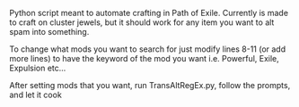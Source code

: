 Python script meant to automate crafting in Path of Exile. Currently is made to craft on cluster jewels, but it should work for any item you want to alt spam into something.

To change what mods you want to search for just modify lines 8-11 (or add more lines) to have the keyword of the mod you want i.e. Powerful, Exile, Expulsion etc...

After setting mods that you want, run TransAltRegEx.py, follow the prompts, and let it cook

